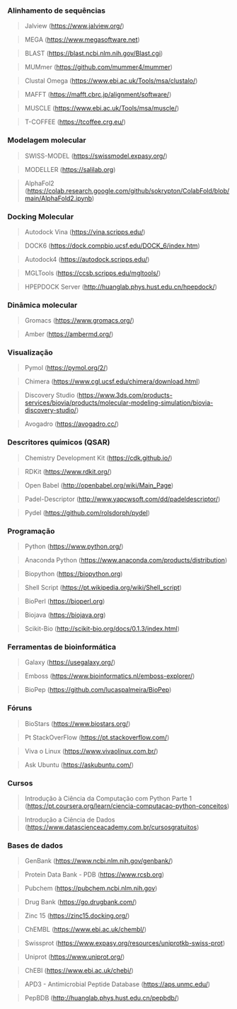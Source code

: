 ### Alinhamento de sequências

> Jalview (https://www.jalview.org/)

> MEGA (https://www.megasoftware.net)

> BLAST (https://blast.ncbi.nlm.nih.gov/Blast.cgi)

> MUMmer (https://github.com/mummer4/mummer)

> Clustal Omega (https://www.ebi.ac.uk/Tools/msa/clustalo/)

> MAFFT (https://mafft.cbrc.jp/alignment/software/)

> MUSCLE (https://www.ebi.ac.uk/Tools/msa/muscle/)

> T-COFFEE (https://tcoffee.crg.eu/)


### Modelagem molecular

> SWISS-MODEL (https://swissmodel.expasy.org/)

> MODELLER (https://salilab.org)

> AlphaFol2 (https://colab.research.google.com/github/sokrypton/ColabFold/blob/main/AlphaFold2.ipynb)


### Docking Molecular

> Autodock Vina (https://vina.scripps.edu/)

> DOCK6 (https://dock.compbio.ucsf.edu/DOCK_6/index.htm)

> Autodock4 (https://autodock.scripps.edu/)

> MGLTools (https://ccsb.scripps.edu/mgltools/)

> HPEPDOCK Server (http://huanglab.phys.hust.edu.cn/hpepdock/)



### Dinâmica molecular

> Gromacs (https://www.gromacs.org/)

> Amber (https://ambermd.org/)


### Visualização

> Pymol (https://pymol.org/2/)

> Chimera (https://www.cgl.ucsf.edu/chimera/download.html)

> Discovery Studio (https://www.3ds.com/products-services/biovia/products/molecular-modeling-simulation/biovia-discovery-studio/)

> Avogadro (https://avogadro.cc/)


### Descritores químicos (QSAR)

> Chemistry Development Kit (https://cdk.github.io/)

> RDKit (https://www.rdkit.org/)

> Open Babel (http://openbabel.org/wiki/Main_Page)

> Padel-Descriptor (http://www.yapcwsoft.com/dd/padeldescriptor/)

> Pydel (https://github.com/rolsdorph/pydel)

### Programação

> Python (https://www.python.org/)

> Anaconda Python (https://www.anaconda.com/products/distribution)

> Biopython (https://biopython.org)

> Shell Script (https://pt.wikipedia.org/wiki/Shell_script)

> BioPerl (https://bioperl.org)

> Biojava (https://biojava.org)

> Scikit-Bio (http://scikit-bio.org/docs/0.1.3/index.html)


### Ferramentas de bioinformática

> Galaxy (https://usegalaxy.org/)

> Emboss (https://www.bioinformatics.nl/emboss-explorer/)

> BioPep (https://github.com/lucaspalmeira/BioPep)


### Fóruns

> BioStars (https://www.biostars.org/)

> Pt StackOverFlow (https://pt.stackoverflow.com/)

> Viva o Linux (https://www.vivaolinux.com.br/)

> Ask Ubuntu (https://askubuntu.com/)


### Cursos

> Introdução à Ciência da Computação com Python Parte 1 (https://pt.coursera.org/learn/ciencia-computacao-python-conceitos)

> Introdução a Ciência de Dados (https://www.datascienceacademy.com.br/cursosgratuitos)


### Bases de dados

> GenBank (https://www.ncbi.nlm.nih.gov/genbank/)

> Protein Data Bank - PDB (https://www.rcsb.org)

> Pubchem (https://pubchem.ncbi.nlm.nih.gov)

> Drug Bank (https://go.drugbank.com/)

> Zinc 15 (https://zinc15.docking.org/)

> ChEMBL (https://www.ebi.ac.uk/chembl/)

> Swissprot (https://www.expasy.org/resources/uniprotkb-swiss-prot)

> Uniprot (https://www.uniprot.org/)

> ChEBI (https://www.ebi.ac.uk/chebi/)

> APD3 - Antimicrobial Peptide Database (https://aps.unmc.edu/)

> PepBDB (http://huanglab.phys.hust.edu.cn/pepbdb/)
